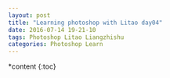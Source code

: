 ```yaml
---
layout: post
title: "Learning photoshop with Litao day04"
date: 2016-07-14 19-21-10
tags: Photoshop Litao Liangzhishu 
categories: Photoshop Learn
---
```


*content
{:toc}


